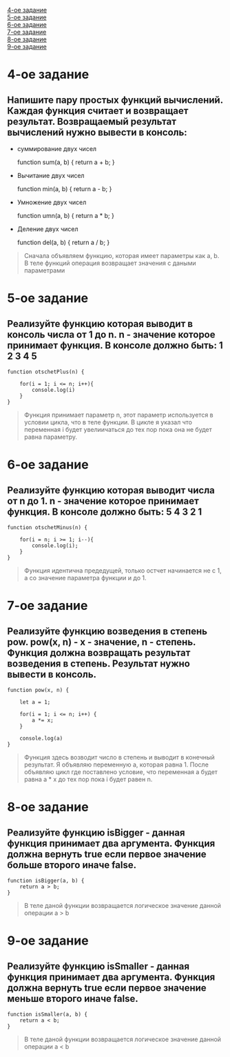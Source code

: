 [4-ое задание](https://github.com/InRectoVirtus/HW3-js-functions#4-%D0%BE%D0%B5-%D0%B7%D0%B0%D0%B4%D0%B0%D0%BD%D0%B8%D0%B5)  
[5-ое задание](https://github.com/InRectoVirtus/HW3-js-functions#5-%D0%BE%D0%B5-%D0%B7%D0%B0%D0%B4%D0%B0%D0%BD%D0%B8%D0%B5)  
[6-ое задание](https://github.com/InRectoVirtus/HW3-js-functions#6-%D0%BE%D0%B5-%D0%B7%D0%B0%D0%B4%D0%B0%D0%BD%D0%B8%D0%B5)  
[7-ое задание](https://github.com/InRectoVirtus/HW3-js-functions#7-%D0%BE%D0%B5-%D0%B7%D0%B0%D0%B4%D0%B0%D0%BD%D0%B8%D0%B5)  
[8-ое задание](https://github.com/InRectoVirtus/HW3-js-functions#8-%D0%BE%D0%B5-%D0%B7%D0%B0%D0%B4%D0%B0%D0%BD%D0%B8%D0%B5)  
[9-ое задание](https://github.com/InRectoVirtus/HW3-js-functions#9-%D0%BE%D0%B5-%D0%B7%D0%B0%D0%B4%D0%B0%D0%BD%D0%B8%D0%B5)  

#  4-ое задание # 

## Напишите пару простых функций вычислений. Каждая функция считает и возвращает результат. Возвращаемый результат вычислений нужно вывести в консоль: ##  

+ суммирование двух чисел  

    function sum(a, b) {
        return a + b;
    }

+ Вычитание двух чисел  

    function min(a, b) {
        return a - b;
    }

+ Умножение двух чисел  

    function umn(a, b) {
        return a * b;
    }

+ Деление двух чисел  

    function del(a, b) {
        return a / b;
    } 

> Сначала объявляем функцию, которая имеет параметры как a, b. В теле функций операция возвращает значения с даными параметрами<br/>  

#  5-ое задание # 

## Реализуйте функцию которая выводит в консоль числа от 1 до n. n - значение которое принимает функция. В консоле должно быть: 1 2 3 4 5 ##

    function otschetPlus(n) {

        for(i = 1; i <= n; i++){
            console.log(i)
        }
    }
> Функция принимает параметр n, этот параметр используется в условии цикла, что в теле функции. В цикле я указал что переменная i будет увелиичаться до тех пор пока она не будет равна параметру.<br/>  

#  6-ое задание # 

## Реализуйте функцию которая выводит числа от n до 1. n - значение которое принимает функция. В консоле должно быть: 5 4 3 2 1 ##

    function otschetMinus(n) {

        for(i = n; i >= 1; i--){
            console.log(i);
        }
    }
> Функция идентична предедущей, только остчет начинается не с 1, а со значение параметра функции и до 1.<br/>  

#  7-ое задание # 

## Реализуйте функцию возведения в степень pow. pow(x, n) -  x - значение, n - степень. Функция должна возвращать результат возведения в степень. Результат нужно вывести в консоль. ##

    function pow(x, n) {
        
        let a = 1;

        for(i = 1; i <= n; i++) {
            a *= x;
        }

        console.log(a)
    }
> Функция здесь возводит число в степень и выводит в конечный результат. Я объявляю переменную а, которая равна 1. После объявляю цикл где поставлено условие, что переменная а будет равна а * x до тех пор пока i будет равен n.<br/>  

#  8-ое задание # 

## Реализуйте функцию isBigger - данная функция принимает два аргумента. Функция должна вернуть true если первое значение больше второго иначе false. ##

    function isBigger(a, b) {
        return a > b;
    }
> В теле даной функции возвращается логическое значение данной операции a > b </br>

#  9-ое задание # 

## Реализуйте функцию isSmaller -  данная функция принимает два аргумента. Функция должна вернуть true если первое значение меньше второго иначе false. ##

    function isSmaller(a, b) {
        return a < b;
    }
> В теле даной функции возвращается логическое значение данной операции a < b </br>  

